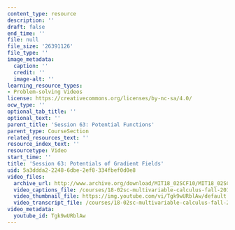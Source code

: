 ```yaml
---
content_type: resource
description: ''
draft: false
end_time: ''
file: null
file_size: '26391126'
file_type: ''
image_metadata:
  caption: ''
  credit: ''
  image-alt: ''
learning_resource_types:
- Problem-solving Videos
license: https://creativecommons.org/licenses/by-nc-sa/4.0/
ocw_type: ''
optional_tab_title: ''
optional_text: ''
parent_title: 'Session 63: Potential Functions'
parent_type: CourseSection
related_resources_text: ''
resource_index_text: ''
resourcetype: Video
start_time: ''
title: 'Session 63: Potentials of Gradient Fields'
uid: 5a3ddda2-2248-6dbe-2ef8-334fbef0d0e8
video_files:
  archive_url: http://www.archive.org/download/MIT18_02SCF10/MIT18_02SCF10Rec_44_300k.mp4
  video_captions_file: /courses/18-02sc-multivariable-calculus-fall-2010/71df808a58f856e18d6a5f7adee3cc77_Tgk9wURblAw.vtt
  video_thumbnail_file: https://img.youtube.com/vi/Tgk9wURblAw/default.jpg
  video_transcript_file: /courses/18-02sc-multivariable-calculus-fall-2010/f3036912b84068107c24ff28236761fe_Tgk9wURblAw.pdf
video_metadata:
  youtube_id: Tgk9wURblAw
---
```

